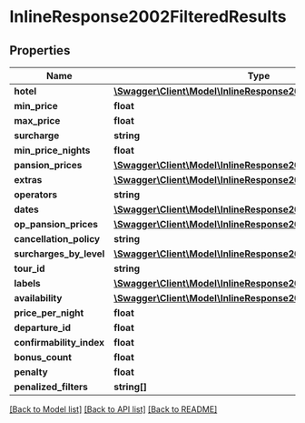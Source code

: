 # InlineResponse2002FilteredResults

## Properties
Name | Type | Description | Notes
------------ | ------------- | ------------- | -------------
**hotel** | [**\Swagger\Client\Model\InlineResponse2002Hotel1**](InlineResponse2002Hotel1.md) |  | [optional] 
**min_price** | **float** |  | [optional] 
**max_price** | **float** |  | [optional] 
**surcharge** | **string** |  | [optional] 
**min_price_nights** | **float** |  | [optional] 
**pansion_prices** | [**\Swagger\Client\Model\InlineResponse2002PansionPrices1**](InlineResponse2002PansionPrices1.md) |  | [optional] 
**extras** | [**\Swagger\Client\Model\InlineResponse2002Extras**](InlineResponse2002Extras.md) |  | [optional] 
**operators** | **string** |  | [optional] 
**dates** | [**\Swagger\Client\Model\InlineResponse2002Dates1**](InlineResponse2002Dates1.md) |  | [optional] 
**op_pansion_prices** | [**\Swagger\Client\Model\InlineResponse2002OpPansionPrices1**](InlineResponse2002OpPansionPrices1.md) |  | [optional] 
**cancellation_policy** | **string** |  | [optional] 
**surcharges_by_level** | [**\Swagger\Client\Model\InlineResponse2002SurchargesByLevel1**](InlineResponse2002SurchargesByLevel1.md) |  | [optional] 
**tour_id** | **string** |  | [optional] 
**labels** | [**\Swagger\Client\Model\InlineResponse2002Labels1[]**](InlineResponse2002Labels1.md) |  | [optional] 
**availability** | [**\Swagger\Client\Model\InlineResponse2002Availability1**](InlineResponse2002Availability1.md) |  | [optional] 
**price_per_night** | **float** |  | [optional] 
**departure_id** | **float** |  | [optional] 
**confirmability_index** | **float** |  | [optional] 
**bonus_count** | **float** |  | [optional] 
**penalty** | **float** |  | [optional] 
**penalized_filters** | **string[]** |  | [optional] 

[[Back to Model list]](../../README.md#documentation-for-models) [[Back to API list]](../../README.md#documentation-for-api-endpoints) [[Back to README]](../../README.md)

